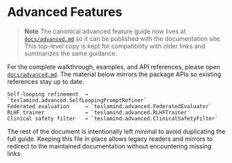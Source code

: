 # Advanced Features

> **Note**
> The canonical advanced feature guide now lives at [`docs/advanced.md`](docs/advanced.md)
> so it can be published with the documentation site. This top-level copy is kept
> for compatibility with older links and summarizes the same guidance.

For the complete walkthrough, examples, and API references, please open
[`docs/advanced.md`](docs/advanced.md). The material below mirrors the package
APIs so existing references stay up to date.

```
Self-looping refinement  → `teslamind.advanced.SelfLoopingPromptRefiner`
Federated evaluation     → `teslamind.advanced.FederatedEvaluator`
RLHF trainer             → `teslamind.advanced.RLHFTrainer`
Clinical safety filter   → `teslamind.advanced.ClinicalSafetyFilter`
```

The rest of the document is intentionally left minimal to avoid duplicating the
full guide. Keeping this file in place allows legacy readers and mirrors to
redirect to the maintained documentation without encountering missing links.
